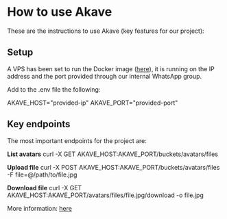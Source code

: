 # How to use Akave 
These are the instructions to use Akave (key features for our project):

## Setup
A VPS has been set to run the Docker image ([here](https://github.com/akave-ai/akavelink)), it is running on the IP address and the port provided through our internal WhatsApp group.

Add to the .env file the following:

AKAVE_HOST="provided-ip"
AKAVE_PORT="provided-port"
    
## Key endpoints
    
The most important endpoints for the project are:

**List avatars**
curl -X GET AKAVE_HOST:AKAVE_PORT/buckets/avatars/files

**Upload file**
curl -X POST AKAVE_HOST:AKAVE_PORT/buckets/avatars/files -F file=@/path/to/file.jpg

**Download file**
curl -X GET AKAVE_HOST:AKAVE_PORT/avatars/files/file.jpg/download -o file.jpg

More information: [here](https://hackathon-docs.akave.ai/js-docker-example-code#bucket-operations)